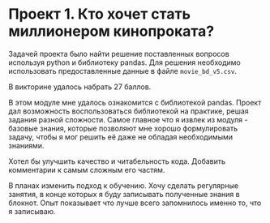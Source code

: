 # Проект 1. Кто хочет стать миллионером кинопроката?

Задачей проекта было найти решение поставленных вопросов используя python и библиотеку pandas. Для решения необходимо использовать предоставленные данные в файле `movie_bd_v5.csv`.

В викторине удалось набрать 27 баллов.

В этом модуле мне удалось ознакомится с библиотекой pandas. Проект дал возможность воспользоваться библиотекой на практике, решая задания разной сложности. Самое главное что я извлек из модуля - базовые знания, которые позволяют мне хорошо формулировать задачу, чтобы я мог решить её даже не обладая необходимыми знаниями.

Хотел бы улучшить качество и читабельность кода. Добавить комментарии к самым сложным его частям.

В планах изменить подход к обучению. Хочу сделать регулярные занятия, в конце которых я буду записывать полученные знания в блокнот. Опыт показывает что лучше всего запомнилось именно то, что я записываю.
